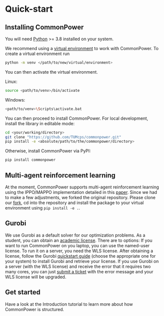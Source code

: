 Quick-start
===========

Installing CommonPower
----------------------

You will need [Python](https://www.python.org/downloads/) >= 3.8 installed on your system.

We recommend using a [virtual environment](https://docs.python.org/3/library/venv.html) to work with CommonPower. 
To create a virtual environment run
```bash
python -m venv </path/to/new/virtual/environment>
```
You can then activate the virtual environment.

Linux: 
```bash
source <path/to/venv>/bin/activate
```

Windows:
```bash
<path/to/venv>\Scripts\activate.bat
```

You can then proceed to install CommonPower.
For local development, install the library in editable mode:
```bash
cd <your/working/directory>
git clone "https://github.com/TUMcps/commonpower.git"
pip install -e <absolute/path/to/the/commonpower/directory>
```

Otherwise, install CommonPower via PyPI:
```bash
pip install commonpower
```

Multi-agent reinforcement learning
----------------------------------

At the moment, CommonPower supports multi-agent reinforcement learning using the IPPO/MAPPO implementation detailed in this [paper](https://arxiv.org/abs/2103.01955). 
Since we had to make a few adjustments, we forked the original repository. Please clone our [fork](https://github.com/Chrisschmit/on-policy), cd into the repository and install the package to your virtual environment using
`pip install -e .`.

Gurobi
------

We use Gurobi as a default solver for our optimization problems. As a student, you can obtain an [academic license](https://www.gurobi.com/academia/academic-program-and-licenses/). 
There are to options: If you want to run CommonPower on you laptop, you can use the named-user license. To run it on a server, you need the WLS license.
After obtaining a license, follow the Gurobi [quickstart guide](https://www.gurobi.com/documentation/quickstart.html) (choose the appropriate one for your system) to install Gurobi and retrieve your license. 
If you use Gurobi on a server (with the WLS license) and receive the error that it requires two many cores, you can just [submit a ticket](https://support.gurobi.com/hc/en-us/requests/new?ticket_form_id=360000629792) with the error message and your WLS license will be upgraded.


Get started
------------

Have a look at the Introduction tutorial to learn more about how CommonPower is structured.
